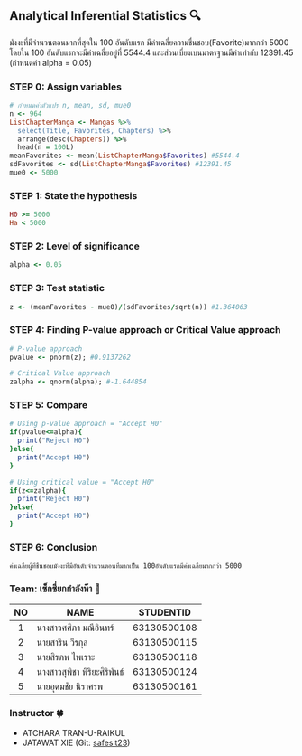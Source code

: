 ## Analytical Inferential Statistics 🔍

มังงะที่มีจำนวนตอนมากที่สุดใน 100 อันดับแรก มีค่าเฉลี่ยความชื่นชอบ(Favorite)มากกว่า 5000 โดยใน 100 อันดับแรกจะมีค่าเฉลี่ยอยู่ที่ 5544.4 และส่วนเบี่ยงเบนมาตรฐานมีค่าเท่ากับ 12391.45 (กำหนดค่า alpha = 0.05)


### STEP 0: Assign variables
``` ruby
# กำหนดค่าตัวแปร n, mean, sd, mue0
n <- 964
ListChapterManga <- Mangas %>% 
  select(Title, Favorites, Chapters) %>% 
  arrange(desc(Chapters)) %>% 
  head(n = 100L)
meanFavorites <- mean(ListChapterManga$Favorites) #5544.4
sdFavorites <- sd(ListChapterManga$Favorites) #12391.45
mue0 <- 5000
```

### STEP 1: State the hypothesis
``` ruby
H0 >= 5000
Ha < 5000
```

### STEP 2: Level of significance
``` ruby
alpha <- 0.05
```

### STEP 3: Test statistic
``` ruby
z <- (meanFavorites - mue0)/(sdFavorites/sqrt(n)) #1.364063
```

### STEP 4: Finding P-value approach or Critical Value approach
``` ruby
# P-value approach
pvalue <- pnorm(z); #0.9137262

# Critical Value approach
zalpha <- qnorm(alpha); #-1.644854
```

### STEP 5: Compare
``` ruby
# Using p-value approach = "Accept H0"
if(pvalue<=alpha){
  print("Reject H0")
}else{
  print("Accept H0")
}

# Using critical value = "Accept H0"
if(z<=zalpha){
  print("Reject H0")
}else{
  print("Accept H0")
}
```

### STEP 6: Conclusion
```
ค่าเฉลี่ยผู้ที่ชื่นชอบมังงะที่มีอันดับจำนวนตอนที่มากเป็น 100อันดับแรกมีค่าเฉลี่ยมากกว่า 5000
```

### Team: เซ็กซี่ยกกำลังห๊า 🎒

| NO   | NAME                 | STUDENTID   |
| :--: | -------------------- | ----------- |
| 1    | นางสาวศศิภา มณีอินทร์    | 63130500108 |
| 2    | นายสาริน วีรกุล         | 63130500115 |
| 3    | นายสิรภพ ไพเราะ       | 63130500118 |
| 4    | นางสาวสุพิชา พิริยะศิริพันธ์ | 63130500124 |
| 5    | นายอุดมชัย นิราศรพ      | 63130500161 |

### Instructor 🍀

- ATCHARA TRAN-U-RAIKUL
- JATAWAT XIE (Git: [safesit23](https://github.com/safesit23))
